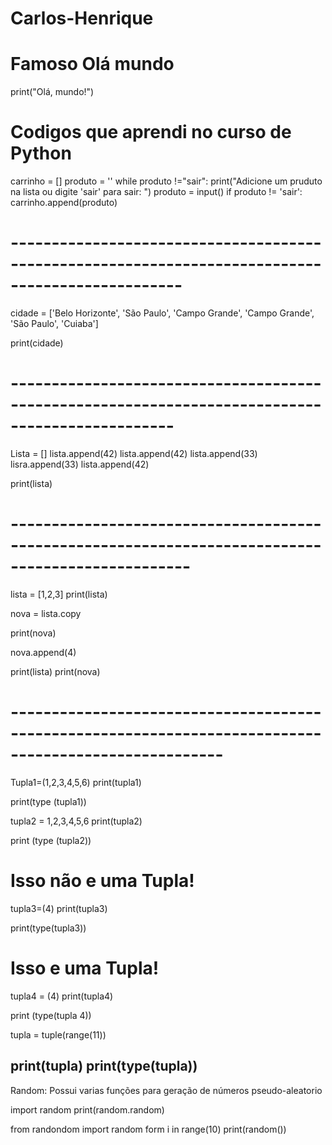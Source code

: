 # Carlos-Henrique

# Famoso Olá mundo 

print("Olá, mundo!")

# Codigos que aprendi no curso de Python 

carrinho = []
produto = ''
while produto !="sair":
    print("Adicione um pruduto na lista ou digite 'sair' para sair: ")
    produto = input()
    if produto != 'sair':
        carrinho.append(produto)
# -------------------------------------------------------------------------------------------------
cidade = ['Belo Horizonte', 'São Paulo', 'Campo Grande', 'Campo Grande', 'São Paulo', 'Cuiaba']

print(cidade)
# ------------------------------------------------------------------------------------------------
Lista = []
lista.append(42)
lista.append(42)
lista.append(33)
lisra.append(33)
lista.append(42)

print(lista) 
# --------------------------------------------------------------------------------------------------
lista = [1,2,3]
print(lista)

nova = lista.copy

print(nova)

nova.append(4)

print(lista)
print(nova)
# ------------------------------------------------------------------------------------------------------
Tupla1=(1,2,3,4,5,6)
print(tupla1)

print(type (tupla1))

tupla2 = 1,2,3,4,5,6
print(tupla2)

print (type (tupla2))

# Isso não e uma Tupla!

tupla3=(4)
print(tupla3)

print(type(tupla3))

# Isso e uma Tupla!

tupla4 = (4)
print(tupla4)


print (type(tupla 4))

tupla = tuple(range(11))

print(tupla)
print(type(tupla))
-----------------------------------------------------------------------

Random: Possui varias funções para geração de números pseudo-aleatorio

import random
print(random.random)

from randondom import random
form i in range(10)
    print(random())
